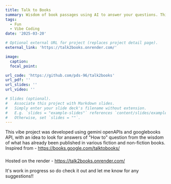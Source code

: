 ```yaml
---
title: Talk to Books
summary: Wisdom of book passages using AI to answer your questions. This vibe project was developed using gemini openAPIs and googlebooks API, with an idea to look for answers of "How to" question from the wisdom of what has already been published in various fiction and non-fiction books. Inspired from - https://books.google.com/talktobooks/
tags:
  - Fun
  - Vibe Coding
date: '2025-03-20'

# Optional external URL for project (replaces project detail page).
external_link: 'https://talk2books.onrender.com/'

image:
  caption: 
  focal_point: 

url_code: 'https://github.com/pds-96/talk2books'
url_pdf: ''
url_slides: ''
url_video: ''

# Slides (optional).
#   Associate this project with Markdown slides.
#   Simply enter your slide deck's filename without extension.
#   E.g. `slides = "example-slides"` references `content/slides/example-slides.md`.
#   Otherwise, set `slides = ""`.
---
```

This vibe project was developed using gemini openAPIs and googlebooks API, with an idea to look for answers of "How to" question from the wisdom of what has already been published in various fiction and non-fiction books. 
Inspired from - https://books.google.com/talktobooks/
### 
Hosted on the render - https://talk2books.onrender.com/

It's work in progress so do check it out and let me know for any suggestions!!



